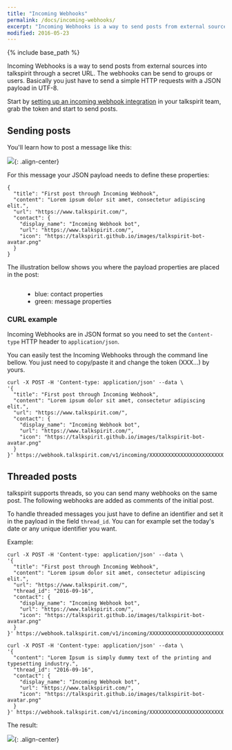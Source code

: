 ```yaml
---
title: "Incoming Webhooks"
permalink: /docs/incoming-webhooks/
excerpt: "Incoming Webhooks is a way to send posts from external sources into talkspirit."
modified: 2016-05-23
---
```


{% include base_path %}

Incoming Webhooks is a way to send posts from external sources into talkspirit
through a secret URL. The webhooks can be send to groups or users. Basically you
just have to send a simple HTTP requests with a JSON payload in UTF-8.

Start by [setting up an incoming webhook integration][create-incoming-webhook]
in your talkspirit team, grab the token and start to send posts.

## Sending posts

You'll learn how to post a message like this:

![](/images/docs/post-through-incoming-webhook3.png){: .align-center}

For this message your JSON payload needs to define these properties:

    {
      "title": "First post through Incoming Webhook",
      "content": "Lorem ipsum dolor sit amet, consectetur adipiscing elit.",
      "url": "https://www.talkspirit.com/",
      "contact": {
        "display_name": "Incoming Webhook bot",
        "url": "https://www.talkspirit.com/",
        "icon": "https://talkspirit.github.io/images/talkspirit-bot-avatar.png"
      }
    }

The illustration bellow shows you where the payload properties are placed in the post:

<figure>
  <img src="/images/docs/post-webhook.png" alt="">
  <figcaption>
    <ul>
      <li>blue: contact properties</li>
      <li>green: message properties</li>
    </ul>
  </figcaption>
</figure>

### CURL example

Incoming Webhooks are in JSON format so you need to set the `Content-type` HTTP
header to `application/json`.

You can easily test the Incoming Webhooks through the command line bellow. You
just need to copy/paste it and change the token (XXX...) by yours.

    curl -X POST -H 'Content-type: application/json' --data \
    '{
      "title": "First post through Incoming Webhook",
      "content": "Lorem ipsum dolor sit amet, consectetur adipiscing elit.",
      "url": "https://www.talkspirit.com/",
      "contact": {
        "display_name": "Incoming Webhook bot",
        "url": "https://www.talkspirit.com/",
        "icon": "https://talkspirit.github.io/images/talkspirit-bot-avatar.png"
      }
    }' https://webhook.talkspirit.com/v1/incoming/XXXXXXXXXXXXXXXXXXXXXXXX

## Threaded posts

talkspirit supports threads, so you can send many webhooks on the same post. The following
webhooks are added as comments of the initial post.

To handle threaded messages you just have to define an identifier and set it in the payload in
the field `thread_id`. You can for example set the today's date or any unique identifier you want.

Example:

    curl -X POST -H 'Content-type: application/json' --data \
    '{
      "title": "First post through Incoming Webhook",
      "content": "Lorem ipsum dolor sit amet, consectetur adipiscing elit.",
      "url": "https://www.talkspirit.com/",
      "thread_id": "2016-09-16",
      "contact": {
        "display_name": "Incoming Webhook bot",
        "url": "https://www.talkspirit.com/",
        "icon": "https://talkspirit.github.io/images/talkspirit-bot-avatar.png"
      }
    }' https://webhook.talkspirit.com/v1/incoming/XXXXXXXXXXXXXXXXXXXXXXXX

    curl -X POST -H 'Content-type: application/json' --data \
    '{
      "content": "Lorem Ipsum is simply dummy text of the printing and typesetting industry.",
      "thread_id": "2016-09-16",
      "contact": {
        "display_name": "Incoming Webhook bot",
        "url": "https://www.talkspirit.com/",
        "icon": "https://talkspirit.github.io/images/talkspirit-bot-avatar.png"
      }
    }' https://webhook.talkspirit.com/v1/incoming/XXXXXXXXXXXXXXXXXXXXXXXX


The result:

![](/images/docs/post-through-incoming-webhook4.png){: .align-center}


[create-incoming-webhook]: /docs/create-incoming-webhook/
